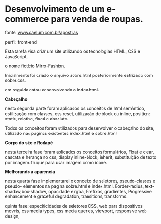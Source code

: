 # Desenvolvimento de um e-commerce para venda de roupas.



fonte: www.caelum.com.br/apostilas

perfil: front-end

Esta tarefa visa criar um site utilizando os tecnologias HTML, CSS e JavaScript.

o nome fictício Mirro-Fashion.

Inicialmente foi criado o arquivo sobre.html  posteriormente estilizado com sobre.css.

em seguida estou desenvolvendo o index.html.

**Cabeçalho**

nesta segunda parte foram aplicados os conceitos de html semântico, estilização com classes, css reset, utilização de block ou inline, position: static, relative, fixed e absolute.

Todos os conceitos foram utilizados para desenvolver o cabeçalho do site, utilizado nas paginas existentes index.html e sobre.html.

**Corpo do site e Rodapé**

nesta terceira fase foram aplicados os conceitos formulários, Float e clear, cascata e herança no css, display inline-block, inherit, substituição de texto por imagem. truque para usar imagem como ícone.

**Melhorando a aparencia**

nesta quarta fase implementarei o conceito de seletores, pseudo-classes e pseudo- elementos na pagina sobre.html e index.html. Border-radius, text-shadow,box-shadow, opacidade e rgba, Prefixos, gradientes, Progressive enhancement e graceful degradation, transitions, transforms.

quinta fase: especificidades de seletores CSS, web para dispositivos moveis, css media types, css media queries, viewport, responsive web design,

